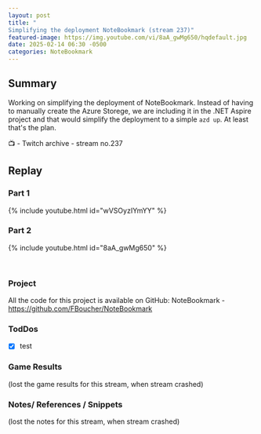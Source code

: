 ```yaml
---
layout: post
title: "
Simplifying the deployment NoteBookmark (stream 237)"
featured-image: https://img.youtube.com/vi/8aA_gwMg650/hqdefault.jpg
date: 2025-02-14 06:30 -0500
categories: NoteBookmark
---
```

## Summary
Working on simplifying the deployment of NoteBookmark. Instead of having to manually create the Azure Storege, we are including it in the .NET Aspire project and that would simplify the deployment to a simple `azd up`. At least that's the plan.

📺 - Twitch archive - stream no.237

## Replay

### Part 1
{% include youtube.html id="wVSOyzIYmYY" %}

### Part 2
{% include youtube.html id="8aA_gwMg650" %}

<br/><!--more-->

### Project

All the code for this project is available on GitHub: NoteBookmark - https://github.com/FBoucher/NoteBookmark

### TodDos

- [X] test

### Game Results

(lost the game results for this stream, when stream crashed)

### Notes/ References / Snippets

(lost the notes for this stream, when stream crashed)
